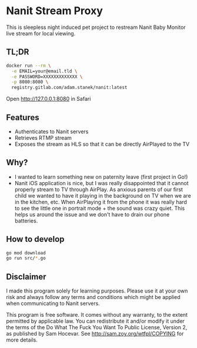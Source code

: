 # Nanit Stream Proxy

This is sleepless night induced pet project to restream Nanit Baby Monitor live stream for local viewing.

## TL;DR

```bash
docker run --rm \
  -e EMAIL=your@email.tld \
  -e PASSWORD=XXXXXXXXXXXXX \
  -p 8080:8080 \
  registry.gitlab.com/adam.stanek/nanit:latest
```

Open http://127.0.0.1:8080 in Safari

## Features

- Authenticates to Nanit servers
- Retrieves RTMP stream
- Exposes the stream as HLS so that it can be directly AirPlayed to the TV

## Why?

- I wanted to learn something new on paternity leave (first project in Go!)
- Nanit iOS application is nice, but I was really disappointed that it cannot properly stream to TV through AirPlay. As anxious parents of our first child we wanted to have it playing in the background on TV when we are in the kitchen, etc. When AirPlaying it from the phone it was really hard to see the little one in portrait mode + the sound was crazy quiet. This helps us around the issue and we don't have to drain our phone batteries.

## How to develop

```bash
go mod download
go run src/*.go
```

## Disclaimer

I made this program solely for learning purposes. Please use it at your own risk and always follow any terms and conditions which might be applied when communicating to Nanit servers.

This program is free software. It comes without any warranty, to
the extent permitted by applicable law. You can redistribute it
and/or modify it under the terms of the Do What The Fuck You Want
To Public License, Version 2, as published by Sam Hocevar. See
http://sam.zoy.org/wtfpl/COPYING for more details.